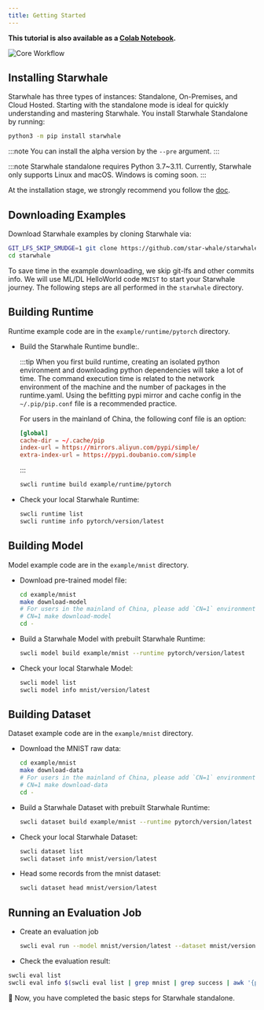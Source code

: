 ```yaml
---
title: Getting Started
---
```


**This tutorial is also available as a [Colab Notebook](https://colab.research.google.com/github/star-whale/starwhale/blob/main/example/notebooks/quickstart-standalone.ipynb).**

![Core Workflow](../../img/standalone-core-workflow.gif)

## Installing Starwhale

Starwhale has three types of instances: Standalone, On-Premises, and Cloud Hosted. Starting with the standalone mode is ideal for quickly understanding and mastering Starwhale.
You install Starwhale Standalone by running:

```bash
python3 -m pip install starwhale
```

:::note
You can install the alpha version by the `--pre` argument.
:::

:::note
Starwhale standalone requires Python 3.7~3.11. Currently, Starwhale only supports Linux and macOS. Windows is coming soon.
:::

At the installation stage, we strongly recommend you follow the [doc](install.md).

## Downloading Examples

Download Starwhale examples by cloning Starwhale via:

```bash
GIT_LFS_SKIP_SMUDGE=1 git clone https://github.com/star-whale/starwhale.git --depth 1
cd starwhale
```

To save time in the example downloading, we skip git-lfs and other commits info. We will use ML/DL HelloWorld code `MNIST` to start your Starwhale journey. The following steps are all performed in the `starwhale` directory.

## Building Runtime

Runtime example code are in the `example/runtime/pytorch` directory.

- Build the Starwhale Runtime bundle:.

  :::tip
  When you first build runtime, creating an isolated python environment and downloading python dependencies will take a lot of time. The command execution time is related to the network environment of the machine and the number of packages in the runtime.yaml. Using the befitting pypi mirror and cache config in the `~/.pip/pip.conf` file is a recommended practice.

  For users in the mainland of China, the following conf file is an option:

    ```conf
    [global]
    cache-dir = ~/.cache/pip
    index-url = https://mirrors.aliyun.com/pypi/simple/
    extra-index-url = https://pypi.doubanio.com/simple
    ```

  :::

  ```bash
  swcli runtime build example/runtime/pytorch
  ```

- Check your local Starwhale Runtime:

  ```bash
  swcli runtime list
  swcli runtime info pytorch/version/latest
  ```

## Building Model

Model example code are in the `example/mnist` directory.

- Download pre-trained model file:

  ```bash
  cd example/mnist
  make download-model
  # For users in the mainland of China, please add `CN=1` environment for make command:
  # CN=1 make download-model
  cd -
  ```

- Build a Starwhale Model with prebuilt Starwhale Runtime:

  ```bash
  swcli model build example/mnist --runtime pytorch/version/latest
  ```

- Check your local Starwhale Model:

  ```bash
  swcli model list
  swcli model info mnist/version/latest
  ```

## Building Dataset

Dataset example code are in the `example/mnist` directory.

- Download the MNIST raw data:

  ```bash
  cd example/mnist
  make download-data
  # For users in the mainland of China, please add `CN=1` environment for make command:
  # CN=1 make download-data
  cd -
  ```

- Build a Starwhale Dataset with prebuilt Starwhale Runtime:

  ```bash
  swcli dataset build example/mnist --runtime pytorch/version/latest
  ```

- Check your local Starwhale Dataset:

  ```bash
  swcli dataset list
  swcli dataset info mnist/version/latest
  ```

- Head some records from the mnist dataset:

  ```bash
  swcli dataset head mnist/version/latest
  ```

## Running an Evaluation Job

- Create an evaluation job

  ```bash
  swcli eval run --model mnist/version/latest --dataset mnist/version/latest --runtime pytorch/version/latest
  ```

- Check the evaluation result:

 ```bash
 swcli eval list
 swcli eval info $(swcli eval list | grep mnist | grep success | awk '{print $1}' | head -n 1)
 ```

  👏 Now, you have completed the basic steps for Starwhale standalone.

